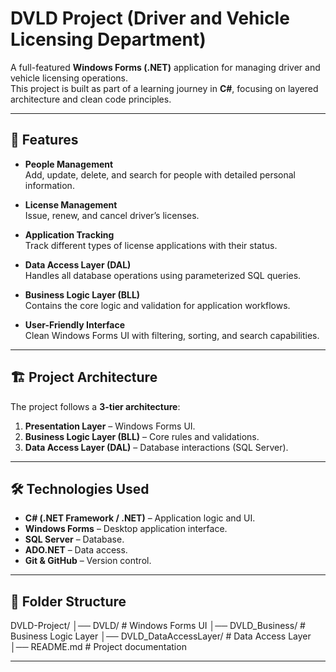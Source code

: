 # DVLD Project (Driver and Vehicle Licensing Department)

A full-featured **Windows Forms (.NET)** application for managing driver and vehicle licensing operations.  
This project is built as part of a learning journey in **C#**, focusing on layered architecture and clean code principles.

---

## 📌 Features
- **People Management**  
  Add, update, delete, and search for people with detailed personal information.
  
- **License Management**  
  Issue, renew, and cancel driver’s licenses.
  
- **Application Tracking**  
  Track different types of license applications with their status.

- **Data Access Layer (DAL)**  
  Handles all database operations using parameterized SQL queries.

- **Business Logic Layer (BLL)**  
  Contains the core logic and validation for application workflows.

- **User-Friendly Interface**  
  Clean Windows Forms UI with filtering, sorting, and search capabilities.

---

## 🏗️ Project Architecture
The project follows a **3-tier architecture**:

1. **Presentation Layer** – Windows Forms UI.
2. **Business Logic Layer (BLL)** – Core rules and validations.
3. **Data Access Layer (DAL)** – Database interactions (SQL Server).

---

## 🛠️ Technologies Used
- **C# (.NET Framework / .NET)** – Application logic and UI.
- **Windows Forms** – Desktop application interface.
- **SQL Server** – Database.
- **ADO.NET** – Data access.
- **Git & GitHub** – Version control.

---

## 📂 Folder Structure
DVLD-Project/
│── DVLD/ # Windows Forms UI
│── DVLD_Business/ # Business Logic Layer
│── DVLD_DataAccessLayer/ # Data Access Layer
│── README.md # Project documentation

---


